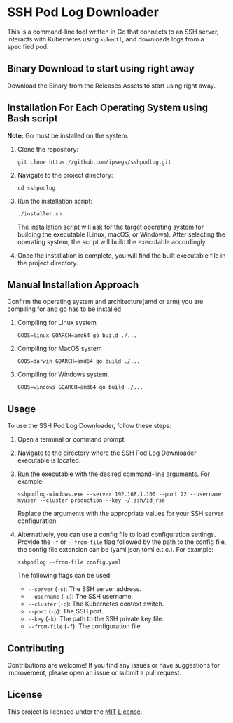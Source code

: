 
# SSH Pod Log Downloader

This is a command-line tool written in Go that connects to an SSH server, interacts with Kubernetes using `kubectl`, and downloads logs from a specified pod.

## Binary Download to start using right away
Download the Binary from the Releases Assets to start using right away.

## Installation For Each Operating System using Bash script
**Note:** Go must be installed on the system.

1. Clone the repository:

   ```shell
   git clone https://github.com/ipsegs/sshpodlog.git
   ```

2. Navigate to the project directory:
   ```shell
   cd sshpodlog
   ```

3. Run the installation script:
   ```shell
   ./installer.sh
   ```

   The installation script will ask for the target operating system for building the executable (Linux, macOS, or Windows). After selecting the operating system, the script will build the executable accordingly.

4. Once the installation is complete, you will find the built executable file in the project directory.

## Manual Installation Approach
 Confirm the operating system and architecture(amd or arm) you are compiling for and go has to be installed

1. Compiling for Linux system
   ```shell
   GOOS=linux GOARCH=amd64 go build ./...
   ```
2. Compiling for MacOS system
   ```shell
   GOOS=darwin GOARCH=amd64 go build ./...
   ```
3. Compiling for Windows system.
   ```shell
   GOOS=windows GOARCH=amd64 go build ./...
   ```

## Usage

To use the SSH Pod Log Downloader, follow these steps:

1. Open a terminal or command prompt.

2. Navigate to the directory where the SSH Pod Log Downloader executable is located.

3. Run the executable with the desired command-line arguments. For example:
   ```shell
   sshpodlog-windows.exe --server 192.168.1.100 --port 22 --username myuser --cluster production --key ~/.ssh/id_rsa
   ```

   Replace the arguments with the appropriate values for your SSH server configuration.

4. Alternatively, you can use a config file to load configuration settings. Provide the `-f` or `--from-file` flag followed by the path to the config file, the config file extension can be (yaml,json,toml e.t.c.). For example:
   ```shell
   sshpodlog --from-file config.yaml
   ```

   The following flags can be used:

   - `--server` (`-s`): The SSH server address.
   - `--username` (`-u`): The SSH username.
   - `--cluster` (`-c`): The Kubernetes context switch.
   - `--port` (`-p`): The SSH port.
   - `--key` (`-k`): The path to the SSH private key file.
   - `--from-file` (`-f`): The configuration file

## Contributing

Contributions are welcome! If you find any issues or have suggestions for improvement, please open an issue or submit a pull request.

## License

This project is licensed under the [MIT License](LICENSE).